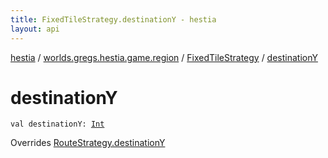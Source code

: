 ```yaml
---
title: FixedTileStrategy.destinationY - hestia
layout: api
---
```


<div class='api-docs-breadcrumbs'><a href="../../index.html">hestia</a> / <a href="../index.html">worlds.gregs.hestia.game.region</a> / <a href="index.html">FixedTileStrategy</a> / <a href="./destination-y.html">destinationY</a></div>

# destinationY

<div class="signature"><code><span class="keyword">val </span><span class="identifier">destinationY</span><span class="symbol">: </span><a href="https://kotlinlang.org/api/latest/jvm/stdlib/kotlin/-int/index.html"><span class="identifier">Int</span></a></code></div>

Overrides <a href="../../worlds.gregs.hestia.game.path/-route-strategy/destination-y.html">RouteStrategy.destinationY</a>

